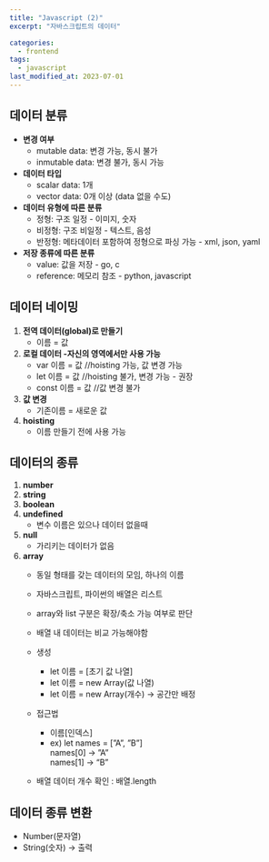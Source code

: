 ```yaml
---
title: "Javascript (2)"
excerpt: "자바스크립트의 데이터"

categories:
  - frontend
tags:
  - javascript
last_modified_at: 2023-07-01
--- 
```


## 데이터 분류 ##
- **변경 여부**
    - mutable data: 변경 가능,  동시 불가
    - inmutable data: 변경 불가, 동시 가능
- **데이터 타입**
    - scalar data:  1개
    - vector data: 0개 이상 (data 없을 수도)
- **데이터 유형에 따른 분류**
    - 정형:  구조 일정 - 이미지, 숫자
    - 비정형: 구조 비일정 - 텍스트, 음성
    - 반정형:  메타데이터 포함하여 정형으로 파싱 가능 - xml, json, yaml
- **저장 종류에 따른 분류**
    - value: 값을 저장 - go, c
    - reference: 메모리 참조 - python, javascript

## 데이터 네이밍 ##

1. **전역 데이터(global)로 만들기**
    - 이름 = 값
2. **로컬 데이터 -자신의 영역에서만 사용 가능**
    - var 이름 = 값 //hoisting 가능, 값 변경 가능
    - let 이름 = 값  //hoisting 불가, 변경 가능 - 권장
    - const 이름 = 값 //값 변경 불가
3. **값 변경**
    - 기존이름 = 새로운 값
4. **hoisting**
    - 이름 만들기 전에 사용 가능
        
## 데이터의 종류 ##
1. **number**
2. **string**
3. **boolean**
4. **undefined**
    - 변수 이름은 있으나 데이터 없을때
5. **null**
    - 가리키는 데이터가 없음
6. **array** 
    - 동일 형태를 갖는 데이터의 모임, 하나의 이름
    - 자바스크립트, 파이썬의 배열은 리스트
    - array와 list 구분은 확장/축소 가능 여부로 판단
    - 배열 내 데이터는 비교 가능해야함
    - 생성
        - let 이름 = [초기 값 나열]
        - let 이름 = new Array(값 나열)
        - let 이름 = new Array(개수) → 공간만 배정
    - 접근법
        - 이름[인덱스]
        - ex) let names = [”A”, ”B”]  
            names[0] → ”A”  
            names[1] → “B”
            
    - 배열 데이터 개수 확인 : 배열.length

## 데이터 종류 변환 ##
- Number(문자열)
- String(숫자) → 출력